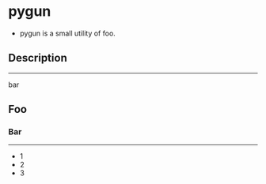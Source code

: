 pygun
================

* pygun is a small utility of foo.

## Description
--------------
bar

## Foo

### Bar
-------
- 1
- 2
- 3


